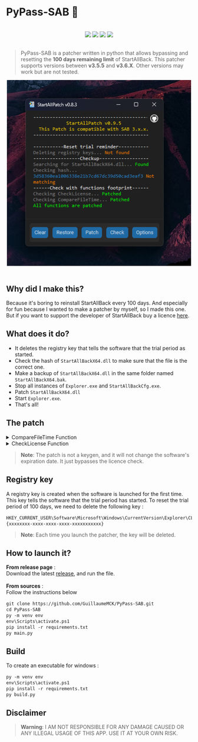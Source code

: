 # PyPass-SAB 🐍

<div align="center">
    <br>
    <img src="https://img.shields.io/badge/Python-3.10-blue.svg">
    <img src="https://img.shields.io/github/languages/code-size/GuillaumeMCK/PyPass-SAB">
    <img src="https://img.shields.io/badge/Platform-Windows-blue.svg">
    <a href="https://github.com/GuillaumeMCK/PyPass-SAB/releases">
        <img src="https://img.shields.io/github/downloads/GuillaumeMCK/PyPass-SAB/total">
    </a>
</div>
<br/>

> PyPass-SAB is a patcher written in python that allows bypassing and resetting the **100 days remaining limit**
> of StartAllBack. This patcher supports versions between **v3.5.5** and **v3.6.X**. Other versions may work but are not
> tested.<br/>

<div align="center">
    <img src="https://raw.githubusercontent.com/GuillaumeMCK/PyPass-SAB/main/.assets/banner.png" width="500">
</div>
<br>

## Why did I make this?

Because it's boring to reinstall StartAllBack every 100 days.
And especially for fun because I wanted to make a patcher by myself, so I made this one.
But if you want to support the developer of StartAllBack buy a licence [here](https://www.startallback.com/).

## What does it do?

- It deletes the registry key that tells the software that the trial period as started.
- Check the hash of `StartAllBackX64.dll` to make sure that the file is the correct one.
- Make a backup of `StartAllBackX64.dll` in the same folder named `StartAllBackX64.bak`.
- Stop all instances of `Explorer.exe` and `StartAllBackCfg.exe`.
- Patch `StartAllBackX64.dll`
- Start `Explorer.exe`.
- That's all!

## The patch

<details>
  <summary>CompareFileTime Function</summary>

```asm
                      *************************************************************
                      *                                                             
                      *   FUNCTION                                                  
                      *************************************************************
                      undefined8  __fastcall  Ordinal_101 (void )
      undefined8        RAX:8          <RETURN>
                      0x2164  101  
                      Ordinal_101                                     XREF[4]:     Entry Point (*) ,  180027af9 (c) , 
                                                                                   18008a9bc (*) ,  1800920fc (*)   
180002164  b8  00  00      MOV        EAX ,0x0
           00  00
180002169  c3              RET
```

</details>

<details>
  <summary>CheckLicense Function</summary>

```asm
                      *************************************************************
                      *                                                             
                      *   FUNCTION                                                  
                      *************************************************************
                      undefined8  __fastcall  Ordinal_102 (undefined8 *  param_1 )
      undefined8        RAX:8          <RETURN>
      undefined8 *      RCX:8          param_1
                      0x1f68  102  
                      Ordinal_102                                     XREF[4]:     Entry Point (*) ,  180027aeb (c) , 
                                                                                   18008a9c0 (*) ,  1800920e4 (*)   
180001f68  48  c7  01      MOV        qword ptr [param_1 ],0x1
           01  00  00 
           00
180001f6f  b8  01  00      MOV        EAX ,0x1
           00  00
180001f74  c3              RET
```

</details>

> **Note**: The patch is not a keygen, and it will not change the software's expiration date. It just bypasses the
> licence check.

## Registry key

A registry key is created when the software is launched for the first time. This key tells the software that the trial
period has started.
To reset the trial period of 100 days, we need to delete the following key :

```reg
HKEY_CURRENT_USER\Software\Microsoft\Windows\CurrentVersion\Explorer\CLSID\{xxxxxxxx-xxxx-xxxx-xxxx-xxxxxxxxxxx}
```

> **Note**: Each time you launch the patcher, the key will be deleted.

## How to launch it?

**From release page** : <br/>
Download the latest [release](https://github.com/GuillaumeMCK/PyPass-SAB/releases), and run the file.
<br><br/>
**From sources** : <br/>
Follow the instructions below <br/>

```batch
git clone https://github.com/GuillaumeMCK/PyPass-SAB.git
cd PyPass-SAB
py -m venv env
env\Scripts\activate.ps1
pip install -r requirements.txt
py main.py
```

## Build

To create an executable for windows :

```batch
py -m venv env
env\Scripts\activate.ps1
pip install -r requirements.txt
py build.py
```

## Disclaimer

> **Warning**:
> I AM NOT RESPONSIBLE FOR ANY DAMAGE CAUSED OR ANY ILLEGAL USAGE OF THIS APP.
> USE IT AT YOUR OWN RISK.
